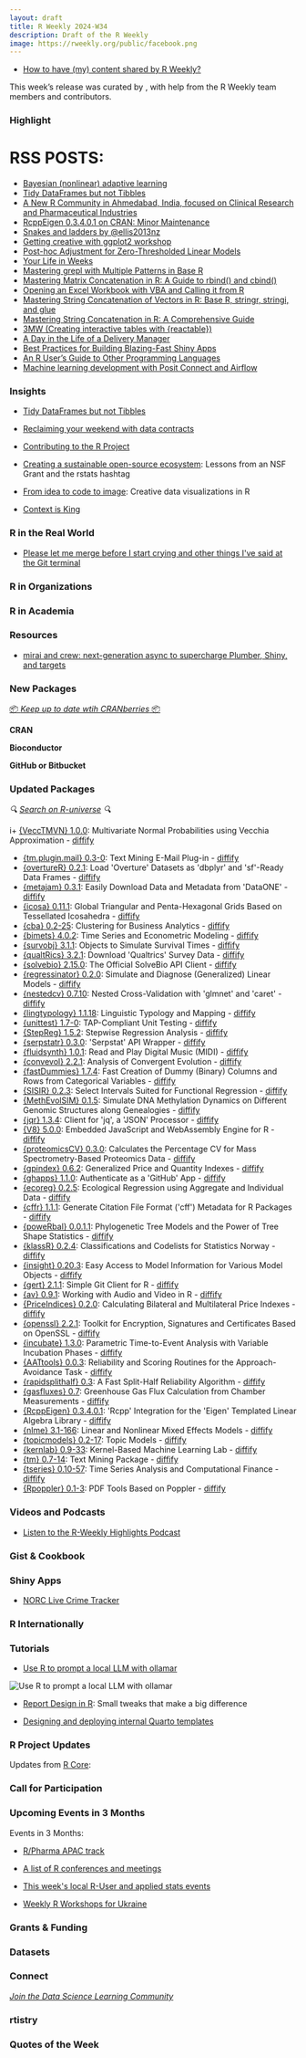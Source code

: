 ```yaml
---
layout: draft
title: R Weekly 2024-W34
description: Draft of the R Weekly
image: https://rweekly.org/public/facebook.png
---
```



+ [How to have (my) content shared by R Weekly?](https://github.com/rweekly/rweekly.org#how-to-have-my-content-shared-by-r-weekly)

This week’s release was curated by [](), with help from the R Weekly team members and contributors.



### Highlight

# RSS POSTS: ##

+ [Bayesian (nonlinear) adaptive learning](https://thierrymoudiki.github.io/blog/2024/08/12/r/bqrvfl)
+ [Tidy DataFrames but not Tibbles](https://jcarroll.com.au/2024/08/11/tidy-dataframes-but-not-tibbles/)
+ [A New R Community in Ahmedabad, India, focused on Clinical Research and Pharmaceutical Industries ](https://www.r-consortium.org/blog/2024/08/12/a-new-r-community-in-ahmedabad-india-focused-on-clinical-research-and-pharmaceutical-industries)
+ [RcppEigen 0.3.4.0.1 on CRAN: Minor Maintenance](http://dirk.eddelbuettel.com/blog/2024/08/16#rcppeigen_0.3.4.0.1)
+ [Snakes and ladders by @ellis2013nz](https://freerangestats.info/blog/2024/08/10/snakes-and-ladders)
+ [Getting creative with ggplot2 workshop](https://r-posts.com/getting-creative-with-ggplot2-workshop/)
+ [Post-hoc Adjustment for Zero-Thresholded Linear Models](https://win-vector.com/2024/08/16/post-hoc-adjustment-for-zero-thresholded-linear-models/)
+ [Your Life in Weeks](https://datawookie.dev/blog/2024/08/your-life-in-weeks/)
+ [Mastering grepl with Multiple Patterns in Base R](https://www.spsanderson.com/steveondata/posts/2024-08-16/)
+ [Mastering Matrix Concatenation in R: A Guide to rbind() and cbind()](https://www.spsanderson.com/steveondata/posts/2024-08-15/)
+ [Opening an Excel Workbook with VBA and Calling it from R](https://www.spsanderson.com/steveondata/posts/2024-08-14/)
+ [Mastering String Concatenation of Vectors in R: Base R, stringr, stringi, and glue](https://www.spsanderson.com/steveondata/posts/2024-08-13/)
+ [Mastering String Concatenation in R: A Comprehensive Guide](https://www.spsanderson.com/steveondata/posts/2024-08-12/)
+ [3MW (Creating interactive tables with {reactable})](https://3mw.albert-rapp.de/p/reactable-intro)
+ [A Day in the Life of a Delivery Manager ](https://www.appsilon.com/post/a-day-in-the-life-of-a-delivery-manager)
+ [Best Practices for Building Blazing-Fast Shiny Apps](https://www.appsilon.com/post/blazing-fast-shiny-apps)
+ [An R User’s Guide to Other Programming Languages](https://albert-rapp.de/posts/27_language_r_guide/27_language_r_guide.html)
+ [Machine learning development with Posit Connect and Airflow](https://posit.co/blog/ml-posit-connect-airflow/)


### Insights

+ [Tidy DataFrames but not Tibbles](https://jcarroll.com.au/2024/08/11/tidy-dataframes-but-not-tibbles/)

+ [Reclaiming your weekend with data contracts](https://docs.google.com/presentation/d/1R9nm_8LHJpkc32XAf3LYRbh9Sr97-Y8OFHHE7Ds5L18/)

+ [Contributing to the R Project](https://hturner.github.io/positconf2024/)

+ [Creating a sustainable open-source ecosystem](https://kbodwin.github.io/positconf_2024/): Lessons from an NSF Grant and the rstats hashtag

+ [From idea to code to image](https://github.com/gkaramanis/posit_conf_2024): Creative data visualizations in R

+ [Context is King](https://shannonpileggi.github.io/context-is-king/)

### R in the Real World

+ [Please let me merge before I start crying and other things I've said at the Git terminal](https://meghansaha.github.io/please_let_me_merge/)

### R in Organizations



### R in Academia



### Resources

+ [mirai and crew: next-generation async to supercharge Plumber, Shiny, and targets](https://wlandau.github.io/posit2024/)

### New Packages

<!-- <p class="added-hostname"><a href="https://rweekly.org/live" target="_blank" class="externalLink">📦 <i>Go Live for More New Pkgs</i> 📦</a></p> --> 
<p class="added-hostname"><a href="https://dirk.eddelbuettel.com/cranberries/cran/new/" target="_blank" class="externalLink">📦 <i>Keep up to date wtih CRANberries</i> 📦</a></p>


**CRAN**



**Bioconductor**



**GitHub or Bitbucket**



### Updated Packages

<i>🔍 [Search on R-universe](https://r-universe.dev/search/) 🔍</i>

i+ [{VeccTMVN} 1.0.0](https://cran.r-project.org/package=VeccTMVN): Multivariate Normal Probabilities using Vecchia Approximation - [diffify](https://diffify.com/R/VeccTMVN)
+ [{tm.plugin.mail} 0.3-0](https://cran.r-project.org/package=tm.plugin.mail): Text Mining E-Mail Plug-in - [diffify](https://diffify.com/R/tm.plugin.mail)
+ [{overtureR} 0.2.1](https://cran.r-project.org/package=overtureR): Load 'Overture' Datasets as 'dbplyr' and 'sf'-Ready Data Frames - [diffify](https://diffify.com/R/overtureR)
+ [{metajam} 0.3.1](https://cran.r-project.org/package=metajam): Easily Download Data and Metadata from 'DataONE' - [diffify](https://diffify.com/R/metajam)
+ [{icosa} 0.11.1](https://cran.r-project.org/package=icosa): Global Triangular and Penta-Hexagonal Grids Based on Tessellated
Icosahedra - [diffify](https://diffify.com/R/icosa)
+ [{cba} 0.2-25](https://cran.r-project.org/package=cba): Clustering for Business Analytics - [diffify](https://diffify.com/R/cba)
+ [{bimets} 4.0.2](https://cran.r-project.org/package=bimets): Time Series and Econometric Modeling - [diffify](https://diffify.com/R/bimets)
+ [{survobj} 3.1.1](https://cran.r-project.org/package=survobj): Objects to Simulate Survival Times - [diffify](https://diffify.com/R/survobj)
+ [{qualtRics} 3.2.1](https://cran.r-project.org/package=qualtRics): Download 'Qualtrics' Survey Data - [diffify](https://diffify.com/R/qualtRics)
+ [{solvebio} 2.15.0](https://cran.r-project.org/package=solvebio): The Official SolveBio API Client - [diffify](https://diffify.com/R/solvebio)
+ [{regressinator} 0.2.0](https://cran.r-project.org/package=regressinator): Simulate and Diagnose (Generalized) Linear Models - [diffify](https://diffify.com/R/regressinator)
+ [{nestedcv} 0.7.10](https://cran.r-project.org/package=nestedcv): Nested Cross-Validation with 'glmnet' and 'caret' - [diffify](https://diffify.com/R/nestedcv)
+ [{lingtypology} 1.1.18](https://cran.r-project.org/package=lingtypology): Linguistic Typology and Mapping - [diffify](https://diffify.com/R/lingtypology)
+ [{unittest} 1.7-0](https://cran.r-project.org/package=unittest): TAP-Compliant Unit Testing - [diffify](https://diffify.com/R/unittest)
+ [{StepReg} 1.5.2](https://cran.r-project.org/package=StepReg): Stepwise Regression Analysis - [diffify](https://diffify.com/R/StepReg)
+ [{serpstatr} 0.3.0](https://cran.r-project.org/package=serpstatr): 'Serpstat' API Wrapper - [diffify](https://diffify.com/R/serpstatr)
+ [{fluidsynth} 1.0.1](https://cran.r-project.org/package=fluidsynth): Read and Play Digital Music (MIDI) - [diffify](https://diffify.com/R/fluidsynth)
+ [{convevol} 2.2.1](https://cran.r-project.org/package=convevol): Analysis of Convergent Evolution - [diffify](https://diffify.com/R/convevol)
+ [{fastDummies} 1.7.4](https://cran.r-project.org/package=fastDummies): Fast Creation of Dummy (Binary) Columns and Rows from
Categorical Variables - [diffify](https://diffify.com/R/fastDummies)
+ [{SISIR} 0.2.3](https://cran.r-project.org/package=SISIR): Select Intervals Suited for Functional Regression - [diffify](https://diffify.com/R/SISIR)
+ [{MethEvolSIM} 0.1.5](https://cran.r-project.org/package=MethEvolSIM): Simulate DNA Methylation Dynamics on Different Genomic
Structures along Genealogies - [diffify](https://diffify.com/R/MethEvolSIM)
+ [{jqr} 1.3.4](https://cran.r-project.org/package=jqr): Client for 'jq', a 'JSON' Processor - [diffify](https://diffify.com/R/jqr)
+ [{V8} 5.0.0](https://cran.r-project.org/package=V8): Embedded JavaScript and WebAssembly Engine for R - [diffify](https://diffify.com/R/V8)
+ [{proteomicsCV} 0.3.0](https://cran.r-project.org/package=proteomicsCV): Calculates the Percentage CV for Mass Spectrometry-Based
Proteomics Data - [diffify](https://diffify.com/R/proteomicsCV)
+ [{gpindex} 0.6.2](https://cran.r-project.org/package=gpindex): Generalized Price and Quantity Indexes - [diffify](https://diffify.com/R/gpindex)
+ [{ghapps} 1.1.0](https://cran.r-project.org/package=ghapps): Authenticate as a 'GitHub' App - [diffify](https://diffify.com/R/ghapps)
+ [{ecoreg} 0.2.5](https://cran.r-project.org/package=ecoreg): Ecological Regression using Aggregate and Individual Data - [diffify](https://diffify.com/R/ecoreg)
+ [{cffr} 1.1.1](https://cran.r-project.org/package=cffr): Generate Citation File Format ('cff') Metadata for R Packages - [diffify](https://diffify.com/R/cffr)
+ [{poweRbal} 0.0.1.1](https://cran.r-project.org/package=poweRbal): Phylogenetic Tree Models and the Power of Tree Shape Statistics - [diffify](https://diffify.com/R/poweRbal)
+ [{klassR} 0.2.4](https://cran.r-project.org/package=klassR): Classifications and Codelists for Statistics Norway - [diffify](https://diffify.com/R/klassR)
+ [{insight} 0.20.3](https://cran.r-project.org/package=insight): Easy Access to Model Information for Various Model Objects - [diffify](https://diffify.com/R/insight)
+ [{gert} 2.1.1](https://cran.r-project.org/package=gert): Simple Git Client for R - [diffify](https://diffify.com/R/gert)
+ [{av} 0.9.1](https://cran.r-project.org/package=av): Working with Audio and Video in R - [diffify](https://diffify.com/R/av)
+ [{PriceIndices} 0.2.0](https://cran.r-project.org/package=PriceIndices): Calculating Bilateral and Multilateral Price Indexes - [diffify](https://diffify.com/R/PriceIndices)
+ [{openssl} 2.2.1](https://cran.r-project.org/package=openssl): Toolkit for Encryption, Signatures and Certificates Based on
OpenSSL - [diffify](https://diffify.com/R/openssl)
+ [{incubate} 1.3.0](https://cran.r-project.org/package=incubate): Parametric Time-to-Event Analysis with Variable Incubation
Phases - [diffify](https://diffify.com/R/incubate)
+ [{AATtools} 0.0.3](https://cran.r-project.org/package=AATtools): Reliability and Scoring Routines for the Approach-Avoidance Task - [diffify](https://diffify.com/R/AATtools)
+ [{rapidsplithalf} 0.3](https://cran.r-project.org/package=rapidsplithalf): A Fast Split-Half Reliability Algorithm - [diffify](https://diffify.com/R/rapidsplithalf)
+ [{gasfluxes} 0.7](https://cran.r-project.org/package=gasfluxes): Greenhouse Gas Flux Calculation from Chamber Measurements - [diffify](https://diffify.com/R/gasfluxes)
+ [{RcppEigen} 0.3.4.0.1](https://cran.r-project.org/package=RcppEigen): 'Rcpp' Integration for the 'Eigen' Templated Linear Algebra
Library - [diffify](https://diffify.com/R/RcppEigen)
+ [{nlme} 3.1-166](https://cran.r-project.org/package=nlme): Linear and Nonlinear Mixed Effects Models - [diffify](https://diffify.com/R/nlme)
+ [{topicmodels} 0.2-17](https://cran.r-project.org/package=topicmodels): Topic Models - [diffify](https://diffify.com/R/topicmodels)
+ [{kernlab} 0.9-33](https://cran.r-project.org/package=kernlab): Kernel-Based Machine Learning Lab - [diffify](https://diffify.com/R/kernlab)
+ [{tm} 0.7-14](https://cran.r-project.org/package=tm): Text Mining Package - [diffify](https://diffify.com/R/tm)
+ [{tseries} 0.10-57](https://cran.r-project.org/package=tseries): Time Series Analysis and Computational Finance - [diffify](https://diffify.com/R/tseries)
+ [{Rpoppler} 0.1-3](https://cran.r-project.org/package=Rpoppler): PDF Tools Based on Poppler - [diffify](https://diffify.com/R/Rpoppler)

### Videos and Podcasts

+ [Listen to the R-Weekly Highlights Podcast](https://serve.podhome.fm/r-weekly-highlights)


### Gist & Cookbook



### Shiny Apps

+ [NORC Live Crime Tracker](https://livecrimetracker.norc.org/#home)

### R Internationally



### Tutorials


+ [Use R to prompt a local LLM with ollamar](https://blog.stephenturner.us/p/use-r-to-prompt-a-local-llm-with)

![Use R to prompt a local LLM with ollamar](https://github.com/user-attachments/assets/6b0e9090-4079-4aa4-97a2-de3c1ad0dfc3)

+ [Report Design in R](rfor.us/posit2024slides): Small tweaks that make a big difference

+ [Designing and deploying internal Quarto templates](https://meghan.rbind.io/blog/2024-08-14-quarto-templates/)

<!--<div class="post-more-begin></div><div class="post-more-end"></div>-->

### R Project Updates

Updates from [R Core](http://developer.r-project.org/blosxom.cgi/R-devel/NEWS):

### Call for Participation

### Upcoming Events in 3 Months

Events in 3 Months:

+ [R/Pharma APAC track](https://rinpharma.com/post/2024-07-17-apac-track/)

+ [A list of R conferences and meetings](https://jumpingrivers.github.io/meetingsR/events.html)

+ [This week's local R-User and applied stats events](https://community.rstudio.com/c/irl)

+ [Weekly R Workshops for Ukraine](https://sites.google.com/view/dariia-mykhailyshyna/main/r-workshops-for-ukraine)

### Grants & Funding


### Datasets


### Connect

<i>[Join the Data Science Learning Community](https://DSLC.io/)</i>

### rtistry


### Quotes of the Week
